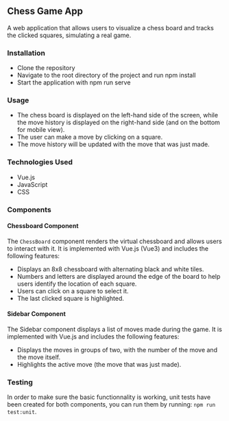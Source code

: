 ## Chess Game App

A web application that allows users to visualize a chess board and tracks the clicked squares, simulating a real game.

### Installation

- Clone the repository
- Navigate to the root directory of the project and run npm install
- Start the application with npm run serve

### Usage

- The chess board is displayed on the left-hand side of the screen, while the move history is displayed on the right-hand side (and on the bottom for mobile view).
- The user can make a move by clicking on a square.
- The move history will be updated with the move that was just made.

### Technologies Used

- Vue.js
- JavaScript
- CSS

### Components

#### Chessboard Component

The `ChessBoard` component renders the virtual chessboard and allows users to interact with it. It is implemented with Vue.js (Vue3) and includes the following features:

- Displays an 8x8 chessboard with alternating black and white tiles.
- Numbers and letters are displayed around the edge of the board to help users identify the location of each square.
- Users can click on a square to select it.
- The last clicked square is highlighted.

#### Sidebar Component

The Sidebar component displays a list of moves made during the game. It is implemented with Vue.js and includes the following features:

- Displays the moves in groups of two, with the number of the move and the move itself.
- Highlights the active move (the move that was just made).

### Testing

In order to make sure the basic functionnality is working, unit tests have been created for both components, you can run them by running: `npm run test:unit`.

